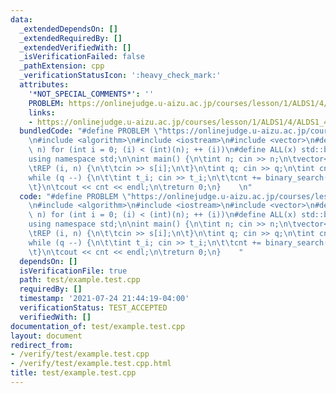 ```yaml
---
data:
  _extendedDependsOn: []
  _extendedRequiredBy: []
  _extendedVerifiedWith: []
  _isVerificationFailed: false
  _pathExtension: cpp
  _verificationStatusIcon: ':heavy_check_mark:'
  attributes:
    '*NOT_SPECIAL_COMMENTS*': ''
    PROBLEM: https://onlinejudge.u-aizu.ac.jp/courses/lesson/1/ALDS1/4/ALDS1_4_B
    links:
    - https://onlinejudge.u-aizu.ac.jp/courses/lesson/1/ALDS1/4/ALDS1_4_B
  bundledCode: "#define PROBLEM \"https://onlinejudge.u-aizu.ac.jp/courses/lesson/1/ALDS1/4/ALDS1_4_B\"\
    \n#include <algorithm>\n#include <iostream>\n#include <vector>\n#define REP(i,\
    \ n) for (int i = 0; (i) < (int)(n); ++ (i))\n#define ALL(x) std::begin(x), std::end(x)\n\
    using namespace std;\n\nint main() {\n\tint n; cin >> n;\n\tvector<int> s(n);\n\
    \tREP (i, n) {\n\t\tcin >> s[i];\n\t}\n\tint q; cin >> q;\n\tint cnt = 0;\n\t\
    while (q --) {\n\t\tint t_i; cin >> t_i;\n\t\tcnt += binary_search(ALL(s), t_i);\n\
    \t}\n\tcout << cnt << endl;\n\treturn 0;\n}    \n"
  code: "#define PROBLEM \"https://onlinejudge.u-aizu.ac.jp/courses/lesson/1/ALDS1/4/ALDS1_4_B\"\
    \n#include <algorithm>\n#include <iostream>\n#include <vector>\n#define REP(i,\
    \ n) for (int i = 0; (i) < (int)(n); ++ (i))\n#define ALL(x) std::begin(x), std::end(x)\n\
    using namespace std;\n\nint main() {\n\tint n; cin >> n;\n\tvector<int> s(n);\n\
    \tREP (i, n) {\n\t\tcin >> s[i];\n\t}\n\tint q; cin >> q;\n\tint cnt = 0;\n\t\
    while (q --) {\n\t\tint t_i; cin >> t_i;\n\t\tcnt += binary_search(ALL(s), t_i);\n\
    \t}\n\tcout << cnt << endl;\n\treturn 0;\n}    "
  dependsOn: []
  isVerificationFile: true
  path: test/example.test.cpp
  requiredBy: []
  timestamp: '2021-07-24 21:44:19-04:00'
  verificationStatus: TEST_ACCEPTED
  verifiedWith: []
documentation_of: test/example.test.cpp
layout: document
redirect_from:
- /verify/test/example.test.cpp
- /verify/test/example.test.cpp.html
title: test/example.test.cpp
---
```

